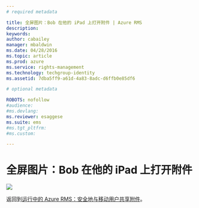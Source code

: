 ```yaml
---
# required metadata

title: 全屏图片：Bob 在他的 iPad 上打开附件 | Azure RMS
description:
keywords:
author: cabailey
manager: mbaldwin
ms.date: 04/28/2016
ms.topic: article
ms.prod: azure
ms.service: rights-management
ms.technology: techgroup-identity
ms.assetid: 7dba5ff9-a61d-4a83-8adc-d6ffb0e85df6

# optional metadata

ROBOTS: nofollow
#audience:
#ms.devlang:
ms.reviewer: esaggese
ms.suite: ems
#ms.tgt_pltfrm:
#ms.custom:

---
```


# 全屏图片：Bob 在他的 iPad 上打开附件
![](./media/AzRMS_StoryboardEmaill3.PNG)

返回到[运行中的 Azure RMS：安全地与移动用户共享附件](http://technet.microsoft.com/library/jj585026.aspx)。



<!--HONumber=Apr16_HO3-->


